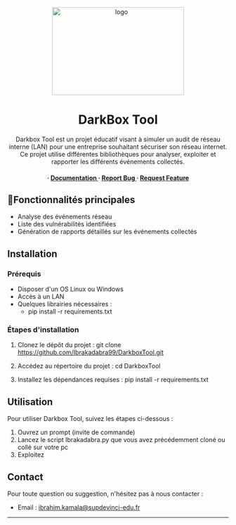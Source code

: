 <div align='center'>

<img src=https://i.etsystatic.com/9318667/r/il/d2fa24/1193479360/il_570xN.1193479360_klci.jpg alt="logo" width=300 height=200 />

<h1>DarkBox Tool</h1>
<p>Darkbox Tool est un projet éducatif visant à simuler un audit de réseau interne (LAN) pour une entreprise souhaitant sécuriser son réseau internet. Ce projet utilise différentes bibliothèques pour analyser, exploiter et rapporter les différents événements collectés.</p>

<h4> <span> · </span> <a href="https://github.com/Ibrakadabra99/DarkBox/blob/master/README.md"> Documentation </a> <span> · </span> <a href="https://github.com/Ibrakadabra99/DarkBox/issues"> Report Bug </a> <span> · </span> <a href="https://github.com/Ibrakadabra99/DarkBox/issues"> Request Feature </a> </h4>


</div>

## :star2:Fonctionnalités principales
- Analyse des événements réseau 
- Liste des vulnérabilités identifiées
- Génération de rapports détaillés sur les événements collectés

## Installation

### Prérequis
- Disposer d'un OS Linux ou Windows
- Accès à un LAN
- Quelques librairies nécessaires :
    - pip install -r requirements.txt

### Étapes d'installation
1. Clonez le dépôt du projet :
   git clone https://github.com/Ibrakadabra99/DarkboxTool.git

2. Accédez au répertoire du projet :
   cd DarkboxTool

3. Installez les dépendances requises :
   pip install -r requirements.txt

## Utilisation
Pour utiliser Darkbox Tool, suivez les étapes ci-dessous :

1. Ouvrez un prompt (invite de commande)
2. Lancez le script Ibrakadabra.py que vous avez précédemment cloné ou collé sur votre pc
3. Exploitez



## Contact
Pour toute question ou suggestion, n'hésitez pas à nous contacter :
- Email : ibrahim.kamala@supdevinci-edu.fr
---
